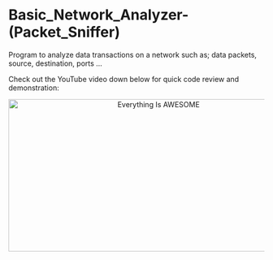 # Basic_Network_Analyzer-(Packet_Sniffer)
Program to analyze data transactions on a network such as; data packets, source, destination, ports ...

Check out the YouTube video down below for quick code review and demonstration:

<div align="center">
      <a href="https://youtu.be/ZH3jyq3X778">
     <img 
      src="https://img.youtube.com/vi/ZH3jyq3X778/0.jpg" 
      alt="Everything Is AWESOME" 
      height="300" width="575">
      </a>
    </div>
